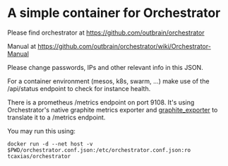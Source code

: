 # A simple container for Orchestrator

Please find orchestrator at https://github.com/outbrain/orchestrator

Manual at https://github.com/outbrain/orchestrator/wiki/Orchestrator-Manual

Please change passwords, IPs and other relevant info in this JSON.

For a container environment (mesos, k8s, swarm, ...) make use of the /api/status endpoint to check for instance health.

There is a prometheus /metrics endpoint on port 9108.
It's using Orchestrator's native graphite metrics exporter and [graphite_exporter](https://github.com/prometheus/graphite_exporter) to translate it to a /metrics endpoint.

You may run this using:

    docker run -d --net host -v $PWD/orchestrator.conf.json:/etc/orchestrator.conf.json:ro tcaxias/orchestrator
